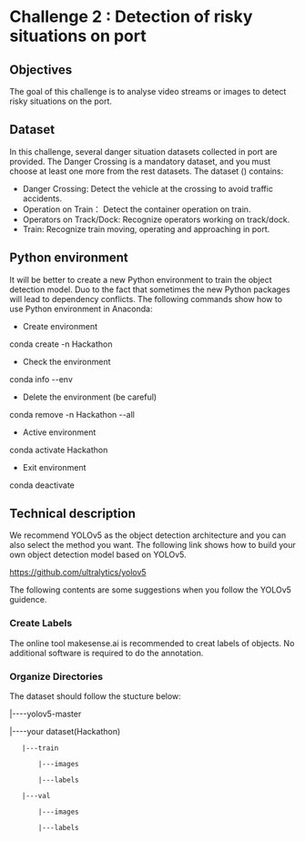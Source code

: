 # Challenge 2 : Detection of risky situations on port

## Objectives

The goal of this challenge is to analyse video streams or images to detect risky situations on the port. 

## Dataset 

In this challenge, several danger situation datasets collected in port are provided. The Danger Crossing is a mandatory dataset, and you must choose at least one more from the rest datasets. The dataset () contains:
 * Danger Crossing: Detect the vehicle at the crossing to avoid traffic accidents.
 * Operation on Train： Detect the container operation on train.
 * Operators on Track/Dock: Recognize operators working on track/dock.
 * Train: Recognize train moving, operating and approaching in port.

## Python environment

It will be better to create a new Python environment to train the object detection model. Duo to the fact that sometimes the new Python packages will lead to dependency conflicts. The following commands show how to use Python environment in Anaconda:

 * Create environment

conda create -n Hackathon

 * Check the environment

conda info --env

 * Delete the environment (be careful)

conda remove -n Hackathon --all

 * Active environment

conda activate Hackathon

 * Exit environment

conda deactivate

## Technical description 

We recommend YOLOv5 as the object detection architecture and you can also select the method you want. The following link shows how to build your own object detection model based on YOLOv5.

https://github.com/ultralytics/yolov5

The following contents are some suggestions when you follow the YOLOv5 guidence.

### Create Labels
The online tool makesense.ai is recommended to creat labels of objects. No additional software is required to do the annotation.

### Organize Directories
The dataset should follow the stucture below:

  |----yolov5-master

  |----your dataset(Hackathon)

       |---train
     
           |---images
         
           |---labels
         
       |---val
     
           |---images
         
           |---labels


